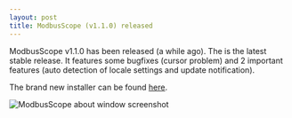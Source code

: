 ```yaml
---
layout: post
title: ModbusScope (v1.1.0) released
---
```


<p>
ModbusScope v1.1.0 has been released (a while ago). The is the latest stable release. It features some bugfixes (cursor problem) and 2 important features (auto detection of locale settings and update notification).
</p>

<p>
 The brand new installer can be found <a href="https://github.com/jgeudens/ModbusScope/releases/tag/1.1.0">here</a>.
</p>

<img src="{{ site.baseurl }}{{ site.imageurl }}/modbusscope/modbusScope_update_v1.1.0_release.png" alt="ModbusScope about window screenshot" />



